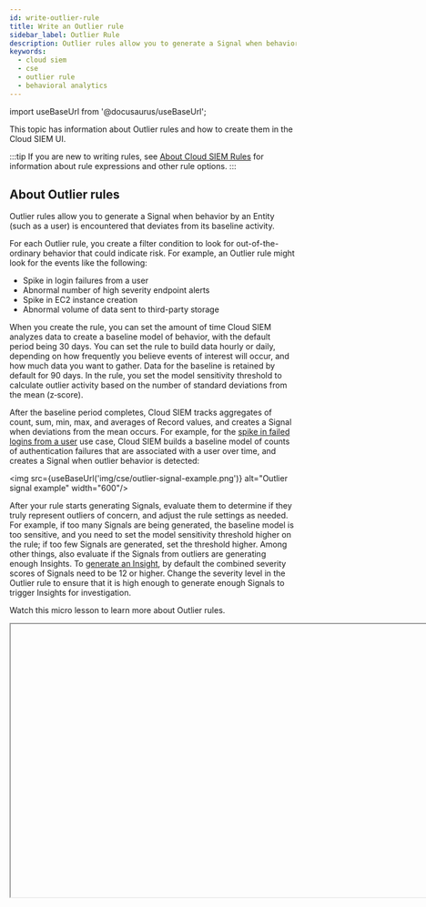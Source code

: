```yaml
---
id: write-outlier-rule
title: Write an Outlier rule
sidebar_label: Outlier Rule
description: Outlier rules allow you to generate a Signal when behavior by an Entity (such as a user) is encountered that qualifies as an outlier from expected behavior.
keywords:
  - cloud siem
  - cse
  - outlier rule
  - behavioral analytics
---
```


import useBaseUrl from '@docusaurus/useBaseUrl';

This topic has information about Outlier rules and how to create them in the Cloud SIEM UI.

:::tip
If you are new to writing rules, see [About Cloud SIEM Rules](/docs/cse/rules/about-cse-rules) for information about rule expressions and other rule options.
:::

## About Outlier rules

Outlier rules allow you to generate a Signal when behavior by an Entity (such as a user) is encountered that deviates from its baseline activity. 

For each Outlier rule, you create a filter condition to look for out-of-the-ordinary behavior that could indicate risk. For example, an Outlier rule might look for the events like the following:

* Spike in login failures from a user
* Abnormal number of high severity endpoint alerts
* Spike in EC2 instance creation
* Abnormal volume of data sent to third-party storage

When you create the rule, you can set the amount of time Cloud SIEM analyzes data to create a baseline model of behavior, with the default period being 30 days. You can set the rule to build data hourly or daily, depending on how frequently you believe events of interest will occur, and how much data you want to gather. Data for the baseline is retained by default for 90 days. In the rule, you set the model sensitivity threshold to calculate outlier activity based on the number of standard deviations from the mean (z‑score). 

After the baseline period completes, Cloud SIEM tracks aggregates of count, sum, min, max, and averages of Record values, and creates a Signal when deviations from the mean occurs. For example, for the [spike in failed logins from a user](#use-case-for-a-spike-in-failed-logins-from-a-user) use case, Cloud SIEM builds a baseline model of counts of authentication failures that are associated with a user over time, and creates a Signal when outlier behavior is detected:

<img src={useBaseUrl('img/cse/outlier-signal-example.png')} alt="Outlier signal example" width="600"/>

After your rule starts generating Signals, evaluate them to determine if they truly represent outliers of concern, and adjust the rule settings as needed. For example, if too many Signals are being generated, the baseline model is too sensitive, and you need to set the model sensitivity threshold higher on the rule; if too few Signals are generated, set the threshold higher. Among other things, also evaluate if the Signals from outliers are generating enough Insights. To [generate an Insight](/docs/cse/get-started-with-cloud-siem/insight-generation-process/), by default the combined severity scores of Signals need to be 12 or higher. Change the severity level in the Outlier rule to ensure that it is high enough to generate enough Signals to trigger Insights for investigation.

Watch this micro lesson to learn more about Outlier rules.

<Iframe url="https://www.youtube.com/embed/1HEUPWpDA_o?rel=0"
        width="854px"
        height="480px"
        id="myId"
        className="video-container"
        display="initial"
        position="relative"
        allow="accelerometer; autoplay=1; clipboard-write; encrypted-media; gyroscope; picture-in-picture"
        allowfullscreen
        />

import Iframe from 'react-iframe'; 

## Example rule
The screenshot below shows an Outlier rule in the Cloud SIEM rules editor. For an explanation of the configuration options, see [Configure an Outlier rule](#configure-an-outlier-rule), below.

<img src={useBaseUrl('img/cse/outlier-rule.png')} alt="Example Outlier Rule Definition"/>


## Configure an Outlier rule
This section has instructions for configuring an Outlier rule.

### If Triggered
The settings in the **If Triggered** section are divided into two subsections, one for providing Baseline configuration, and the other for Outlier model configuration.

**Baseline Configuration**
1. **For the records matching the expression**. Enter an expression that matches the Records that you want to rule to apply to.
1. **build a daily/hourly baseline**. Select the time window for building the baseline. It can either be a daily or hourly baseline.
1. **for the entity(ies)**. Select one or more Record fields for which you want baselines built. Selecting multiple fields will build a distinct baseline for a combination of entities.
1. Set the baseline and retention settings:
   1. **Baseline Retention Period (days)**. The number of days after which the data points in the baseline will expire (be dropped from the baseline). The default is 90 days. You can decrease this period, but not increase it.
   1. **Baseline Learning Period (days)**. The minimum amount of time for which data points should be collected before firing a Signal. The default is 30 days.
   :::note
   The **Baseline Learning Period** must be shorter than the **Baseline Retention Period**. Also be aware that short baseline learning periods may generate false positive Signals.
   :::

**Outlier Model Configuration**
1. **Detect an outlier for**. Select the aggregate function that applies to the field in the matched Records to build a normal behavior baseline on.
1. **of the record field**. Select one or more Record fields to build a baseline on and detect an Outlier Signal.
1. **Advanced Expression** (optional). When selected, disables the **of the record field** selector and allows defining Record fields within the field window. For the expression, you can use the syntax described in [Cloud SIEM Rules Syntax](/docs/cse/rules/cse-rules-syntax/). <br/>For example, in the out-of-the-box **Spike in PowerShell Command Line Length From Host** outlier rule, the **Advanced Expression** field is set to `length(commandLine)` to calculate when you see very long command lines out of the ordinary. 
1. **Model Sensitivity Threshold** (1-5). Select the sensitivity of the model defined above. This is the number of standard deviations from the mean that the outlier model should consider for creating a Signal. Lower threshold corresponds to a more sensitive model resulting in more Signals.
1. **Minimum Count Value** (default value 1). Enter the absolute minimum value below which an Outlier Signal will not be generated.

### Then Create a Signal

For instructions, see [Configure “Then Create a Signal” settings](/docs/cse/rules/write-match-rule/#configure-then-create-a-signal-settings) section of the Match Rule topic.

:::tip
Sumo Logic ensures that Rule processing does not impact the reliability of production environments through the implementation of "circuit breakers." If a Rule matches too many records in too short a period of time, the circuit breaker will trip and the rule will move to a degraded state, and Outlier rules are no exception.

On the Rule detail page, if you hover over the degraded message, you will usually see more details about what tripped the circuit breaker and how to resolve the problem. Generally speaking, a rule that is degraded probably needs to be tuned for your specific environment.
:::

## When the baseline is reset for an Outlier rule

The baseline learning period begins again when the following fields on the rule are updated or overridden:
* **Baseline Configuration**:
   * **For the records matching the expression**
   * **build a daily/hourly baseline**
   * **for the entity(ies)**
* **Outlier Model Configuration**:
   * **Detect an outlier for**
   * **of the Record field**

## Use case for a spike in failed logins from a user

This section shows how an Outlier rule would function with a daily baseline.

**Baseline Configuration**
*  Our example rule expression is: `normalizedAction=logon AND success=false`
* **To build a** `daily` **baseline**
* **for the entity(ies)**: `user_username`

**Outlier Model Configuration**
* **Detect an outlier for the** `count`

   When the `count` function is used, the occurrences of rule expression on each record is used to build the normal behavior baseline. You do not need to input a record filed in case of `count`.

   For all the other aggregation types, the Record field is an expected input.

* **Model Sensitivity Threshold**: 3
* **Minimum Count Value**: 10

 :::tip
 If you are unsure what to set the minimum count value to from the default value of 1, consider providing the value which is beyond the normal acceptable behavior for a given time window for a particular entity. The **Minimum Count Value** is geared towards false positive reduction and improving the fidelity of Signals generated, and will vary based upon the use case and type of logs collected.
 :::
